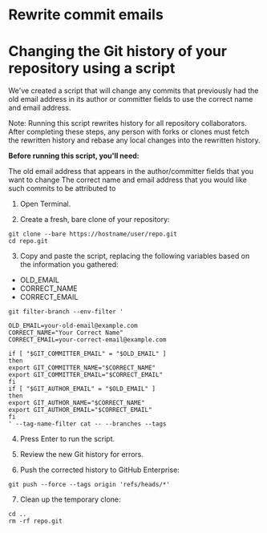 # Rewrite commit emails

# Changing the Git history of your repository using a script

We've created a script that will change any commits that previously had the old email address in its author or committer fields to use the correct name and email address.

Note: Running this script rewrites history for all repository collaborators. After completing these steps, any person with forks or clones must fetch the rewritten history and rebase any local changes into the rewritten history.

**Before running this script, you'll need:**

The old email address that appears in the author/committer fields that you want to change
The correct name and email address that you would like such commits to be attributed to

1. Open Terminal.

2. Create a fresh, bare clone of your repository:
```
git clone --bare https://hostname/user/repo.git
cd repo.git
```

3.  Copy and paste the script, replacing the following variables based on the information you gathered:

- OLD_EMAIL
- CORRECT_NAME
- CORRECT_EMAIL

```
git filter-branch --env-filter '

OLD_EMAIL=your-old-email@example.com
CORRECT_NAME="Your Correct Name"
CORRECT_EMAIL=your-correct-email@example.com

if [ "$GIT_COMMITTER_EMAIL" = "$OLD_EMAIL" ]
then
export GIT_COMMITTER_NAME="$CORRECT_NAME"
export GIT_COMMITTER_EMAIL="$CORRECT_EMAIL"
fi
if [ "$GIT_AUTHOR_EMAIL" = "$OLD_EMAIL" ]
then
export GIT_AUTHOR_NAME="$CORRECT_NAME"
export GIT_AUTHOR_EMAIL="$CORRECT_EMAIL"
fi
' --tag-name-filter cat -- --branches --tags
```

4. Press Enter to run the script.

5.  Review the new Git history for errors.

6. Push the corrected history to GitHub Enterprise:

```
git push --force --tags origin 'refs/heads/*'
```

7.  Clean up the temporary clone:

```
cd ..
rm -rf repo.git
```

